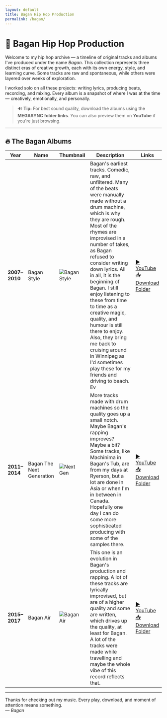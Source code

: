 ```yaml
---
layout: default
title: Bagan Hip Hop Production
permalink: /bagan/
---
```


# 🎤 Bagan Hip Hop Production

Welcome to my hip hop archive — a timeline of original tracks and albums I've produced under the name *Bagan*. This collection represents three distinct eras of creative growth, each with its own energy, style, and learning curve. Some tracks are raw and spontaneous, while others were layered over weeks of exploration.

I worked solo on all these projects: writing lyrics, producing beats, recording, and mixing. Every album is a snapshot of where I was at the time — creatively, emotionally, and personally.

> 🔊 **Tip:** For best sound quality, download the albums using the **MEGASYNC folder links**. You can also preview them on **YouTube** if you're just browsing.

---

## 🔥 The Bagan Albums

| Year | Name | Thumbnail | Description | Links |
|------|------|-----------|-------------|-------|
| **2007–2010** | Bagan Style | ![Bagan Style](https://via.placeholder.com/80x80.png?text=2007–2010) | Bagan's earliest tracks. Comedic, raw, and unfiltered. Many of the beats were manually made without a drum machine, which is why they are rough. Most of the rhymes are improvised in a number of takes, as Bagan refused to consider writing down lyrics. All in all, it is the beginning of Bagan. I still enjoy listening to these from time to time as a creative magic, quality, and humour is still there to enjoy. Also, they bring me back to cruising around in Winnipeg as I'd sometimes play these for my friends and driving to beach. Ev | <a href="https://youtu.be/AcSF6BUJC5g" target="_blank">▶️ YouTube</a><br><a href="https://mega.nz/folder/mtIxyC6Y#3fdqsJMIaipYeHryo3zGUA" target="_blank">📥 Download Folder</a> |
| **2011–2014** | Bagan The Next Generation | ![Next Gen](https://via.placeholder.com/80x80.png?text=2011–2014) | More tracks made with drum machines so the quality goes up a small notch. Maybe Bagan's rapping improves? Maybe a bit? Some tracks, like Machinima in Bagan's Tub, are from my days at Ryerson, but a lot are done in Asia or when I'm in between in Canada. Hopefully one day I can do some more sophisticated producing with some of the samples there. | <a href="https://youtu.be/DKIDSCJfZ3Y" target="_blank">▶️ YouTube</a><br><a href="https://mega.nz/folder/CowBzIJR#bll9vCV6hpiSqrcDXtU41g" target="_blank">📥 Download Folder</a> |
| **2015–2017** | Bagan Air | ![Bagan Air](https://via.placeholder.com/80x80.png?text=2015–2017) | This one is an evolution in Bagan's production and rapping. A lot of these tracks are lyrically improvised, but are of a higher quality and some are written, which drives up the quality, at least for Bagan. A lot of the tracks were made while travelling and maybe the whole vibe of this record reflects that. | <a href="https://youtu.be/LhQsktGmCoc" target="_blank">▶️ YouTube</a><br><a href="https://mega.nz/folder/Ct5kEBgC#B2MQI44h68D0sKd5hqB-dQ" target="_blank">📥 Download Folder</a> |

---

Thanks for checking out my music. Every play, download, and moment of attention means something.  
— *Bagan*

